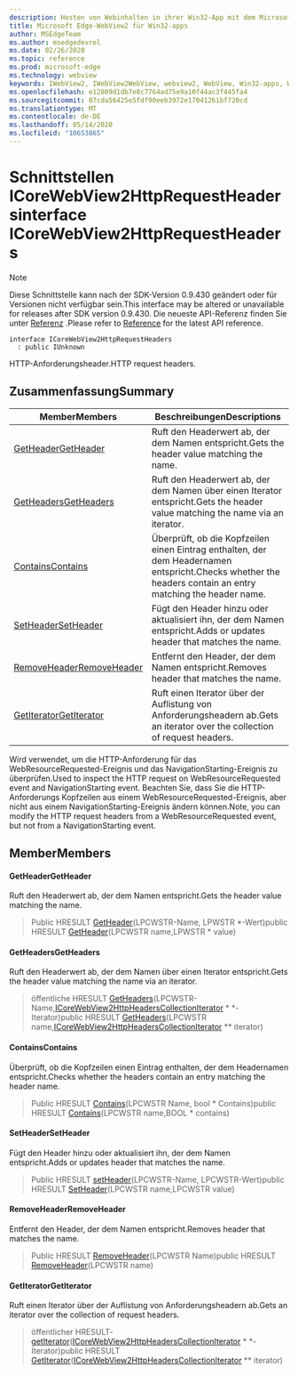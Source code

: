 ```yaml
---
description: Hosten von Webinhalten in ihrer Win32-App mit dem Microsoft Edge WebView2-Steuerelement
title: Microsoft Edge-WebView2 für Win32-apps
author: MSEdgeTeam
ms.author: msedgedevrel
ms.date: 02/26/2020
ms.topic: reference
ms.prod: microsoft-edge
ms.technology: webview
keywords: IWebView2, IWebView2WebView, webview2, WebView, Win32-apps, Win32, Edge, ICoreWebView2, ICoreWebView2Host, Browser-Steuerelement, Edge-HTML
ms.openlocfilehash: e12809d1db7e8c7764ad75e9a10f44ac3f445fa4
ms.sourcegitcommit: 07cda56425e5fdf90eeb3972e17041261bf720cd
ms.translationtype: MT
ms.contentlocale: de-DE
ms.lasthandoff: 05/14/2020
ms.locfileid: "10653865"
---
```

# <span data-ttu-id="33aa4-104">Schnittstellen ICoreWebView2HttpRequestHeaders</span><span class="sxs-lookup"><span data-stu-id="33aa4-104">interface ICoreWebView2HttpRequestHeaders</span></span> 

> [!NOTE]
> <span data-ttu-id="33aa4-105">Diese Schnittstelle kann nach der SDK-Version 0.9.430 geändert oder für Versionen nicht verfügbar sein.</span><span class="sxs-lookup"><span data-stu-id="33aa4-105">This interface may be altered or unavailable for releases after SDK version 0.9.430.</span></span> <span data-ttu-id="33aa4-106">Die neueste API-Referenz finden Sie unter [Referenz](../../../webview2-api-reference.md) .</span><span class="sxs-lookup"><span data-stu-id="33aa4-106">Please refer to [Reference](../../../webview2-api-reference.md) for the latest API reference.</span></span>

```
interface ICoreWebView2HttpRequestHeaders
  : public IUnknown
```

<span data-ttu-id="33aa4-107">HTTP-Anforderungsheader.</span><span class="sxs-lookup"><span data-stu-id="33aa4-107">HTTP request headers.</span></span>

## <span data-ttu-id="33aa4-108">Zusammenfassung</span><span class="sxs-lookup"><span data-stu-id="33aa4-108">Summary</span></span>

 <span data-ttu-id="33aa4-109">Member</span><span class="sxs-lookup"><span data-stu-id="33aa4-109">Members</span></span>                        | <span data-ttu-id="33aa4-110">Beschreibungen</span><span class="sxs-lookup"><span data-stu-id="33aa4-110">Descriptions</span></span>
--------------------------------|---------------------------------------------
[<span data-ttu-id="33aa4-111">GetHeader</span><span class="sxs-lookup"><span data-stu-id="33aa4-111">GetHeader</span></span>](#getheader) | <span data-ttu-id="33aa4-112">Ruft den Headerwert ab, der dem Namen entspricht.</span><span class="sxs-lookup"><span data-stu-id="33aa4-112">Gets the header value matching the name.</span></span>
[<span data-ttu-id="33aa4-113">GetHeaders</span><span class="sxs-lookup"><span data-stu-id="33aa4-113">GetHeaders</span></span>](#getheaders) | <span data-ttu-id="33aa4-114">Ruft den Headerwert ab, der dem Namen über einen Iterator entspricht.</span><span class="sxs-lookup"><span data-stu-id="33aa4-114">Gets the header value matching the name via an iterator.</span></span>
[<span data-ttu-id="33aa4-115">Contains</span><span class="sxs-lookup"><span data-stu-id="33aa4-115">Contains</span></span>](#contains) | <span data-ttu-id="33aa4-116">Überprüft, ob die Kopfzeilen einen Eintrag enthalten, der dem Headernamen entspricht.</span><span class="sxs-lookup"><span data-stu-id="33aa4-116">Checks whether the headers contain an entry matching the header name.</span></span>
[<span data-ttu-id="33aa4-117">SetHeader</span><span class="sxs-lookup"><span data-stu-id="33aa4-117">SetHeader</span></span>](#setheader) | <span data-ttu-id="33aa4-118">Fügt den Header hinzu oder aktualisiert ihn, der dem Namen entspricht.</span><span class="sxs-lookup"><span data-stu-id="33aa4-118">Adds or updates header that matches the name.</span></span>
[<span data-ttu-id="33aa4-119">RemoveHeader</span><span class="sxs-lookup"><span data-stu-id="33aa4-119">RemoveHeader</span></span>](#removeheader) | <span data-ttu-id="33aa4-120">Entfernt den Header, der dem Namen entspricht.</span><span class="sxs-lookup"><span data-stu-id="33aa4-120">Removes header that matches the name.</span></span>
[<span data-ttu-id="33aa4-121">GetIterator</span><span class="sxs-lookup"><span data-stu-id="33aa4-121">GetIterator</span></span>](#getiterator) | <span data-ttu-id="33aa4-122">Ruft einen Iterator über der Auflistung von Anforderungsheadern ab.</span><span class="sxs-lookup"><span data-stu-id="33aa4-122">Gets an iterator over the collection of request headers.</span></span>

<span data-ttu-id="33aa4-123">Wird verwendet, um die HTTP-Anforderung für das WebResourceRequested-Ereignis und das NavigationStarting-Ereignis zu überprüfen.</span><span class="sxs-lookup"><span data-stu-id="33aa4-123">Used to inspect the HTTP request on WebResourceRequested event and NavigationStarting event.</span></span> <span data-ttu-id="33aa4-124">Beachten Sie, dass Sie die HTTP-Anforderungs Kopfzeilen aus einem WebResourceRequested-Ereignis, aber nicht aus einem NavigationStarting-Ereignis ändern können.</span><span class="sxs-lookup"><span data-stu-id="33aa4-124">Note, you can modify the HTTP request headers from a WebResourceRequested event, but not from a NavigationStarting event.</span></span>

## <span data-ttu-id="33aa4-125">Member</span><span class="sxs-lookup"><span data-stu-id="33aa4-125">Members</span></span>

#### <span data-ttu-id="33aa4-126">GetHeader</span><span class="sxs-lookup"><span data-stu-id="33aa4-126">GetHeader</span></span> 

<span data-ttu-id="33aa4-127">Ruft den Headerwert ab, der dem Namen entspricht.</span><span class="sxs-lookup"><span data-stu-id="33aa4-127">Gets the header value matching the name.</span></span>

> <span data-ttu-id="33aa4-128">Public HRESULT [GetHeader](#getheader)(LPCWSTR-Name, LPWSTR \*-Wert)</span><span class="sxs-lookup"><span data-stu-id="33aa4-128">public HRESULT [GetHeader](#getheader)(LPCWSTR name,LPWSTR \* value)</span></span>

#### <span data-ttu-id="33aa4-129">GetHeaders</span><span class="sxs-lookup"><span data-stu-id="33aa4-129">GetHeaders</span></span> 

<span data-ttu-id="33aa4-130">Ruft den Headerwert ab, der dem Namen über einen Iterator entspricht.</span><span class="sxs-lookup"><span data-stu-id="33aa4-130">Gets the header value matching the name via an iterator.</span></span>

> <span data-ttu-id="33aa4-131">öffentliche HRESULT [GetHeaders](#getheaders)(LPCWSTR-Name,[ICoreWebView2HttpHeadersCollectionIterator](ICoreWebView2HttpHeadersCollectionIterator.md) \* \*-Iterator)</span><span class="sxs-lookup"><span data-stu-id="33aa4-131">public HRESULT [GetHeaders](#getheaders)(LPCWSTR name,[ICoreWebView2HttpHeadersCollectionIterator](ICoreWebView2HttpHeadersCollectionIterator.md) \*\* iterator)</span></span>

#### <span data-ttu-id="33aa4-132">Contains</span><span class="sxs-lookup"><span data-stu-id="33aa4-132">Contains</span></span> 

<span data-ttu-id="33aa4-133">Überprüft, ob die Kopfzeilen einen Eintrag enthalten, der dem Headernamen entspricht.</span><span class="sxs-lookup"><span data-stu-id="33aa4-133">Checks whether the headers contain an entry matching the header name.</span></span>

> <span data-ttu-id="33aa4-134">Public HRESULT [Contains](#contains)(LPCWSTR Name, bool \* Contains)</span><span class="sxs-lookup"><span data-stu-id="33aa4-134">public HRESULT [Contains](#contains)(LPCWSTR name,BOOL \* contains)</span></span>

#### <span data-ttu-id="33aa4-135">SetHeader</span><span class="sxs-lookup"><span data-stu-id="33aa4-135">SetHeader</span></span> 

<span data-ttu-id="33aa4-136">Fügt den Header hinzu oder aktualisiert ihn, der dem Namen entspricht.</span><span class="sxs-lookup"><span data-stu-id="33aa4-136">Adds or updates header that matches the name.</span></span>

> <span data-ttu-id="33aa4-137">Public HRESULT [setHeader](#setheader)(LPCWSTR-Name, LPCWSTR-Wert)</span><span class="sxs-lookup"><span data-stu-id="33aa4-137">public HRESULT [SetHeader](#setheader)(LPCWSTR name,LPCWSTR value)</span></span>

#### <span data-ttu-id="33aa4-138">RemoveHeader</span><span class="sxs-lookup"><span data-stu-id="33aa4-138">RemoveHeader</span></span> 

<span data-ttu-id="33aa4-139">Entfernt den Header, der dem Namen entspricht.</span><span class="sxs-lookup"><span data-stu-id="33aa4-139">Removes header that matches the name.</span></span>

> <span data-ttu-id="33aa4-140">Public HRESULT [RemoveHeader](#removeheader)(LPCWSTR Name)</span><span class="sxs-lookup"><span data-stu-id="33aa4-140">public HRESULT [RemoveHeader](#removeheader)(LPCWSTR name)</span></span>

#### <span data-ttu-id="33aa4-141">GetIterator</span><span class="sxs-lookup"><span data-stu-id="33aa4-141">GetIterator</span></span> 

<span data-ttu-id="33aa4-142">Ruft einen Iterator über der Auflistung von Anforderungsheadern ab.</span><span class="sxs-lookup"><span data-stu-id="33aa4-142">Gets an iterator over the collection of request headers.</span></span>

> <span data-ttu-id="33aa4-143">öffentlicher HRESULT- [getIterator](#getiterator)([ICoreWebView2HttpHeadersCollectionIterator](ICoreWebView2HttpHeadersCollectionIterator.md) \* \*-Iterator)</span><span class="sxs-lookup"><span data-stu-id="33aa4-143">public HRESULT [GetIterator](#getiterator)([ICoreWebView2HttpHeadersCollectionIterator](ICoreWebView2HttpHeadersCollectionIterator.md) \*\* iterator)</span></span>

